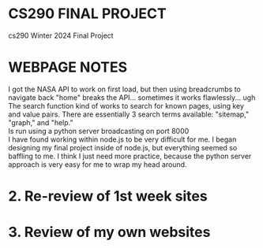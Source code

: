 # CS290 FINAL PROJECT 
cs290 Winter 2024 Final Project


# WEBPAGE NOTES
I got the NASA API to work on first load, but then using breadcrumbs to 
navigate back "home" breaks the API... sometimes it works flawlessly... ugh  
The search function kind of works to search for known pages, using key and value pairs. There are essentially 3 search terms available: "sitemap," "graph," and "help."  
Is run using a python server broadcasting on port 8000  
I have found working within node.js to be very difficult for me. I began 
designing my final project inside of node.js, but everything seemed so baffling to me. I think I just need more practice, because the python server 
approach is very easy for me to wrap my head around.  

# 2. Re-review of 1st week sites


# 3. Review of my own websites

